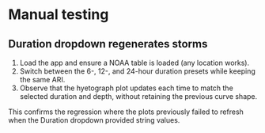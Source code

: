 # Manual testing

## Duration dropdown regenerates storms
1. Load the app and ensure a NOAA table is loaded (any location works).
2. Switch between the 6-, 12-, and 24-hour duration presets while keeping the same ARI.
3. Observe that the hyetograph plot updates each time to match the selected duration and depth, without retaining the previous curve shape.

This confirms the regression where the plots previously failed to refresh when the Duration dropdown provided string values.

